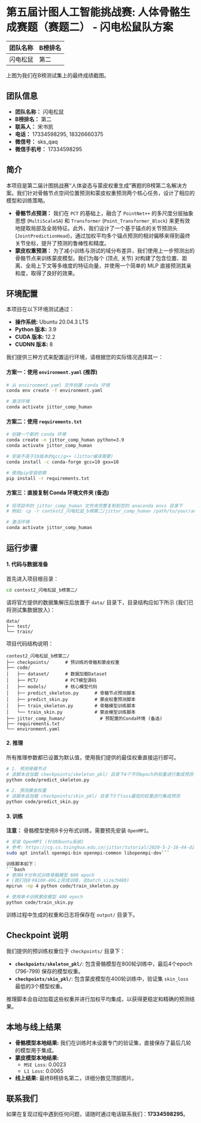 # 第五届计图人工智能挑战赛: 人体骨骼生成赛题（赛题二） - 闪电松鼠队方案

| 团队名称 | B榜排名 |
| :--- | :--- |
| 闪电松鼠 | 第二 |



上图为我们在B榜测试集上的最终成绩截图。

## 团队信息
- **团队名称：** 闪电松鼠
- **B榜排名：** 第二
- **联系人：** 宋书凯
- **电话：** 17334598295, 18326660375
- **微信号：** sks_qaq
- **微信手机号：** 17334598295

## 简介
本项目是第二届计图挑战赛“人体姿态与蒙皮权重生成”赛题的B榜第二名解决方案。我们针对骨骼节点空间位置预测和蒙皮权重预测两个核心任务，设计了相应的模型和训练策略。

- **骨骼节点预测：** 我们在 `PCT` 的基础上，融合了 `PointNet++` 的多尺度分层抽象思想 (`MultiScaleSA`) 和 `Transformer` (`Point_Transformer_Block`) 来更有效地提取局部及全局特征。此外，我们设计了一个基于锚点的关节预测头 (`JointPredictionHead`)，通过加权平均多个锚点预测的相对偏移来得到最终关节坐标，提升了预测的鲁棒性和精度。
- **蒙皮权重预测：** 为了减小训练与测试的域分布差异，我们使用上一步预测出的骨骼节点来训练蒙皮模型。我们为每个 (顶点, 关节) 对构建了包含位置、距离、全局上下文等多维度的特征向量，并使用一个简单的 MLP 直接预测其亲和度，取得了良好的效果。

## 环境配置

本项目在以下环境测试通过：
- **操作系统:** Ubuntu 20.04.3 LTS
- **Python 版本:** 3.9
- **CUDA 版本:** 12.2
- **CUDNN 版本:** 8

我们提供三种方式来配置运行环境，请根据您的实际情况选择其一：

#### 方案一：使用 `environment.yaml` (推荐)
```bash
# 从 environment.yaml 文件创建 conda 环境
conda env create -f environment.yaml

# 激活环境
conda activate jittor_comp_human
```

#### 方案二：使用 `requirements.txt`
```bash
# 创建一个新的 conda 环境
conda create -n jittor_comp_human python=3.9
conda activate jittor_comp_human

# 安装不高于10版本的gcc/g++ (Jittor编译需要)
conda install -c conda-forge gcc=10 gxx=10

# 使用pip安装依赖
pip install -r requirements.txt
```

#### 方案三：直接复制 Conda 环境文件夹 (备选)
```bash
# 将项目中的 jittor_comp_human 文件夹完整复制到您的 anaconda envs 目录下
# 例如: cp -r contest2_闪电松鼠_b榜第二/jittor_comp_human /path/to/your/ananconda3/envs

# 激活环境
conda activate jittor_comp_human
```

## 运行步骤

#### 1. 代码与数据准备

首先进入项目根目录：
```bash
cd contest2_闪电松鼠_b榜第二/
```

请将官方提供的数据集解压后放置于 `data/` 目录下，目录结构应如下所示 (我们已将测试集数据放入)：
```
data/
├── test/
└── train/
```
项目代码结构说明：
```
contest2_闪电松鼠_b榜第二/
├── checkpoints/      # 预训练的骨骼和蒙皮权重
├── code/
│   ├── dataset/      # 数据加载Dataset
│   ├── PCT/          # PCT模型源码
│   ├── models/       # 核心模型代码
│   ├── predict_skeleton.py      # 骨骼节点预测脚本
│   ├── predict_skin.py          # 蒙皮权重预测脚本
│   ├── train_skeleton.py        # 骨骼模型训练脚本
│   └── train_skin.py            # 蒙皮模型训练脚本
├── jittor_comp_human/             # 预配置的Conda环境 (备选)
├── requirements.txt
└── environment.yaml
```

#### 2. 推理

所有推理参数都已设置为默认值，使用我们提供的最佳权重直接运行即可。

```bash
# 1. 预测骨骼节点
# 该脚本会加载 checkpoints/skeleton_pkl/ 目录下4个不同epoch的权重进行集成预测
python code/predict_skeleton.py

# 2. 预测蒙皮权重
# 该脚本会加载 checkpoints/skin_pkl/ 目录下3个loss最低的权重进行集成预测
python code/predict_skin.py
```

#### 3. 训练

**注意：** 骨骼模型使用8卡分布式训练，需要预先安装 `OpenMPI`。
```bash
# 安装 OpenMPI (针对Ubuntu系统)
# 参考: https://cg.cs.tsinghua.edu.cn/jittor/tutorial/2020-5-2-16-44-distributed/
sudo apt install openmpi-bin openmpi-common libopenmpi-dev```

训练脚本如下：
```bash
# 使用4卡分布式训练骨骼模型 800 epoch
# (我们在8卡A100-40G上完成训练，总batch_size为480)
mpirun -np 4 python code/train_skeleton.py

# 使用单卡训练蒙皮模型 400 epoch
python code/train_skin.py
```
训练过程中生成的权重和日志将保存在 `output/` 目录下。

## Checkpoint 说明

我们提供的预训练权重位于 `checkpoints/` 目录下：
- **`checkpoints/skeleton_pkl/`**: 包含骨骼模型在800轮训练中，最后4个epoch (796-799) 保存的模型权重。
- **`checkpoints/skin_pkl/`**: 包含蒙皮模型在400轮训练中，验证集 `skin_loss` 最低的3个模型权重。

推理脚本会自动加载这些权重并进行加权平均集成，以获得更稳定和精确的预测结果。

## 本地与线上结果

- **骨骼模型本地结果:** 我们在训练时未设置专门的验证集，直接保存了最后几轮的模型用于集成。
- **蒙皮模型本地结果:**
  - `MSE Loss`: 0.0023
  - `L1 Loss`: 0.0065
- **线上结果:** 最终B榜排名第二，详细分数见顶部图片。

## 联系我们
如果在复现过程中遇到任何问题，请随时通过电话联系我们：**17334598295**。
